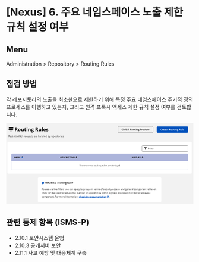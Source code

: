 # [Nexus] 6. 주요 네임스페이스 노출 제한 규칙 설정 여부

## Menu 
Administration > Repository > Routing Rules

## 점검 방법 
각 레포지토리의 노출을 최소한으로 제한하기 위해 특정 주요 네임스페이스 주기적 정의 프로세스를 이행하고 있는지, 그리고 원격 프록시 액세스 제한 규칙 설정 여부를 검토합니다.

![Routing Rules](images/routing-rules.png)

## 관련 통제 항목 (ISMS-P)
- 2.10.1 보안시스템 운영
- 2.10.3 공개서버 보안
- 2.11.1 사고 예방 및 대응체계 구축
